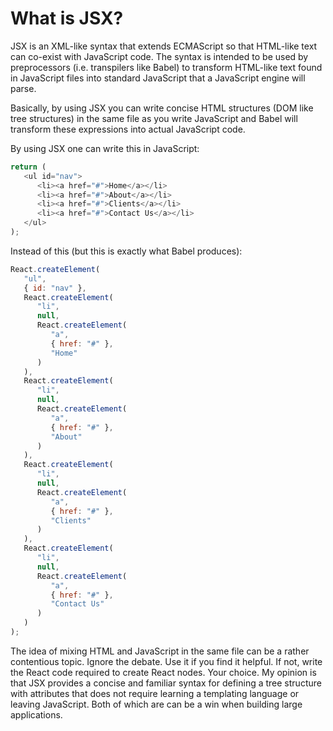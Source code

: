 # What is JSX?

JSX is an XML-like syntax that extends ECMAScript so that HTML-like text can co-exist with JavaScript code. The syntax is intended to be used by preprocessors (i.e. transpilers like Babel) to transform HTML-like text found in JavaScript files into standard JavaScript that a JavaScript engine will parse.

Basically, by using JSX you can write concise HTML structures (DOM like tree structures) in the same file as you write JavaScript and Babel will transform these expressions into actual JavaScript code. 

By using JSX one can write this in JavaScript:

```js
return ( 
   <ul id="nav">
      <li><a href="#">Home</a></li>
      <li><a href="#">About</a></li>
      <li><a href="#">Clients</a></li>
      <li><a href="#">Contact Us</a></li>
   </ul>
);
```

Instead of this (but this is exactly what Babel produces):

```js
React.createElement(
   "ul",
   { id: "nav" },
   React.createElement(
      "li",
      null,
      React.createElement(
         "a",
         { href: "#" },
         "Home"
      )
   ),
   React.createElement(
      "li",
      null,
      React.createElement(
         "a",
         { href: "#" },
         "About"
      )
   ),
   React.createElement(
      "li",
      null,
      React.createElement(
         "a",
         { href: "#" },
         "Clients"
      )
   ),
   React.createElement(
      "li",
      null,
      React.createElement(
         "a",
         { href: "#" },
         "Contact Us"
      )
   )
);
```


The idea of mixing HTML and JavaScript in the same file can be a rather contentious topic. Ignore the debate. Use it if you find it helpful. If not, write the React code required to create React nodes. Your choice. My opinion is that JSX provides a concise and familiar syntax for defining a tree structure with attributes that does not require learning a templating language or leaving JavaScript. Both of which are can be a win when building large applications.





